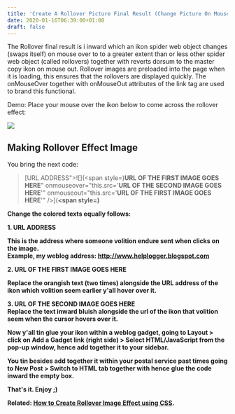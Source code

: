 ```yaml
---
title: 'Create A Rollover Picture Final Result (Change Picture On Mouseover)'
date: 2020-01-16T06:39:00+01:00
draft: false
---
```


The Rollover final result is i inward which an ikon spider web object changes (swaps itself) on mouse over to to a greater extent than or less other spider web object (called rollovers) together with reverts dorsum to the master copy ikon on mouse out. Rollover images are preloaded into the page when it is loading, this ensures that the rollovers are displayed quickly. The onMouseOver together with onMouseOut attributes of the link tag are used to brand this functional.  
  
Demo: Place your mouse over the ikon below to come across the rollover effect:  
  

[![](https://3.bp.blogspot.com/-JhISDA9aj1Q/UTECr1GzirI/AAAAAAAAC2o/5qmvWZiCMRQ/s1600/Twitter.png)](https://twitter.com/76)

  

Making Rollover Effect Image
----------------------------

You bring the next code:  

> [URL ADDRESS">![](<span style=)**URL OF THE FIRST IMAGE GOES HERE**" onmouseover="this.src='**URL OF THE SECOND IMAGE GOES HERE**'" onmouseout="this.src='**URL OF THE FIRST IMAGE GOES HERE**'" />](<b><span style=)

  
Change the colored texts equally follows:  
  
1\. URL ADDRESS  
  
This is the address where someone volition endure sent when clicks on the image.  
Example, my weblog address: http://www.helplogger.blogspot.com  
  
2\. URL OF THE FIRST IMAGE GOES HERE  
  
Replace the orangish text (two times) alongside the URL address of the ikon which volition seem earlier y'all hover over it.  
  
3\. URL OF THE SECOND IMAGE GOES HERE  
Replace the text inward bluish alongside the url of the ikon that volition seem when the cursor hovers over it.  
  
Now y'all tin glue your ikon within a weblog gadget, going to **Layout** > click on **Add a Gadget** link (right side) > Select **HTML/JavaScript** from the pop-up window, hence add together it to your sidebar.  
  
You tin besides add together it within your postal service past times going to New Post > Switch to HTML tab together with hence glue the code inward the empty box.  
  
That's it. Enjoy ;)  
  
Related: [How to Create Rollover Image Effect using CSS](https://rdbrry.blogspot.com//search?q=css-rollover-image-effect-hover-change).